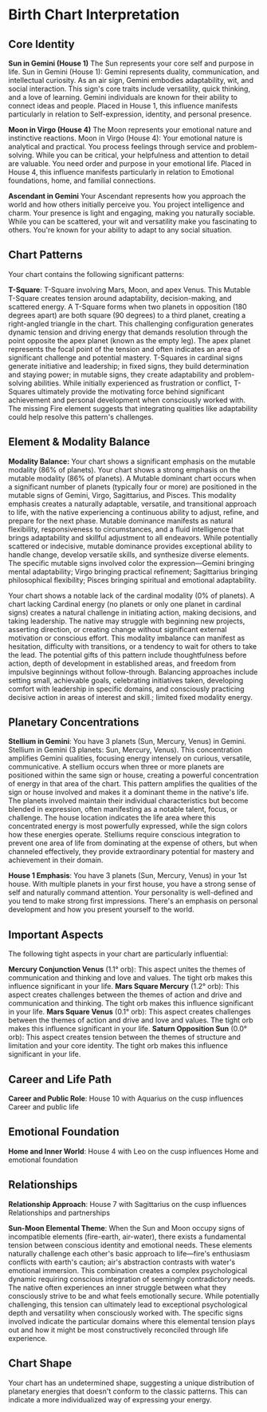 # Birth Chart Interpretation

## Core Identity

**Sun in Gemini (House 1)**
The Sun represents your core self and purpose in life. 
Sun in Gemini (House 1): Gemini represents duality, communication, and intellectual curiosity. As an air sign, Gemini embodies adaptability, wit, and social interaction. This sign's core traits include versatility, quick thinking, and a love of learning. Gemini individuals are known for their ability to connect ideas and people. Placed in House 1, this influence manifests particularly in relation to Self-expression, identity, and personal presence.

**Moon in Virgo (House 4)**
The Moon represents your emotional nature and instinctive reactions. 
Moon in Virgo (House 4): Your emotional nature is analytical and practical. You process feelings through service and problem-solving. While you can be critical, your helpfulness and attention to detail are valuable. You need order and purpose in your emotional life. Placed in House 4, this influence manifests particularly in relation to Emotional foundations, home, and familial connections.

**Ascendant in Gemini**
Your Ascendant represents how you approach the world and how others initially perceive you. You project intelligence and charm. Your presence is light and engaging, making you naturally sociable. While you can be scattered, your wit and versatility make you fascinating to others. You're known for your ability to adapt to any social situation.

## Chart Patterns

Your chart contains the following significant patterns:

**T-Square**: T-Square involving Mars, Moon, and apex Venus. This Mutable T-Square creates tension around adaptability, decision-making, and scattered energy. A T-Square forms when two planets in opposition (180 degrees apart) are both square (90 degrees) to a third planet, creating a right-angled triangle in the chart. This challenging configuration generates dynamic tension and driving energy that demands resolution through the point opposite the apex planet (known as the empty leg). The apex planet represents the focal point of the tension and often indicates an area of significant challenge and potential mastery. T-Squares in cardinal signs generate initiative and leadership; in fixed signs, they build determination and staying power; in mutable signs, they create adaptability and problem-solving abilities. While initially experienced as frustration or conflict, T-Squares ultimately provide the motivating force behind significant achievement and personal development when consciously worked with. The missing Fire element suggests that integrating qualities like adaptability could help resolve this pattern's challenges.


## Element & Modality Balance



**Modality Balance:**
Your chart shows a significant emphasis on the mutable modality (86% of planets). Your chart shows a strong emphasis on the mutable modality (86% of planets). A Mutable dominant chart occurs when a significant number of planets (typically four or more) are positioned in the mutable signs of Gemini, Virgo, Sagittarius, and Pisces. This modality emphasis creates a naturally adaptable, versatile, and transitional approach to life, with the native experiencing a continuous ability to adjust, refine, and prepare for the next phase. Mutable dominance manifests as natural flexibility, responsiveness to circumstances, and a fluid intelligence that brings adaptability and skillful adjustment to all endeavors. While potentially scattered or indecisive, mutable dominance provides exceptional ability to handle change, develop versatile skills, and synthesize diverse elements. The specific mutable signs involved color the expression—Gemini bringing mental adaptability; Virgo bringing practical refinement; Sagittarius bringing philosophical flexibility; Pisces bringing spiritual and emotional adaptability. 

Your chart shows a notable lack of the cardinal modality (0% of planets). A chart lacking Cardinal energy (no planets or only one planet in cardinal signs) creates a natural challenge in initiating action, making decisions, and taking leadership. The native may struggle with beginning new projects, asserting direction, or creating change without significant external motivation or conscious effort. This modality imbalance can manifest as hesitation, difficulty with transitions, or a tendency to wait for others to take the lead. The potential gifts of this pattern include thoughtfulness before action, depth of development in established areas, and freedom from impulsive beginnings without follow-through. Balancing approaches include setting small, achievable goals, celebrating initiatives taken, developing comfort with leadership in specific domains, and consciously practicing decisive action in areas of interest and skill.; limited fixed modality energy.

## Planetary Concentrations

**Stellium in Gemini**: You have 3 planets (Sun, Mercury, Venus) in Gemini. Stellium in Gemini (3 planets: Sun, Mercury, Venus). This concentration amplifies Gemini qualities, focusing energy intensely on curious, versatile, communicative. A stellium occurs when three or more planets are positioned within the same sign or house, creating a powerful concentration of energy in that area of the chart. This pattern amplifies the qualities of the sign or house involved and makes it a dominant theme in the native's life. The planets involved maintain their individual characteristics but become blended in expression, often manifesting as a notable talent, focus, or challenge. The house location indicates the life area where this concentrated energy is most powerfully expressed, while the sign colors how these energies operate. Stelliums require conscious integration to prevent one area of life from dominating at the expense of others, but when channeled effectively, they provide extraordinary potential for mastery and achievement in their domain.


**House 1 Emphasis**: You have 3 planets (Sun, Mercury, Venus) in your 1st house. With multiple planets in your first house, you have a strong sense of self and naturally command attention. Your personality is well-defined and you tend to make strong first impressions. There's an emphasis on personal development and how you present yourself to the world.

## Important Aspects


The following tight aspects in your chart are particularly influential:

**Mercury Conjunction Venus** (1.1° orb): 
This aspect unites the themes of communication and thinking and love and values. The tight orb makes this influence significant in your life.
**Mars Square Mercury** (1.2° orb): 
This aspect creates challenges between the themes of action and drive and communication and thinking. The tight orb makes this influence significant in your life.
**Mars Square Venus** (0.1° orb): 
This aspect creates challenges between the themes of action and drive and love and values. The tight orb makes this influence significant in your life.
**Saturn Opposition Sun** (0.0° orb): 
This aspect creates tension between the themes of structure and limitation and your core identity. The tight orb makes this influence significant in your life.

## Career and Life Path

**Career and Public Role**: House 10 with Aquarius on the cusp influences Career and public life

## Emotional Foundation

**Home and Inner World**: House 4 with Leo on the cusp influences Home and emotional foundation

## Relationships

**Relationship Approach**: House 7 with Sagittarius on the cusp influences Relationships and partnerships

**Sun-Moon Elemental Theme**: When the Sun and Moon occupy signs of incompatible elements (fire-earth, air-water), there exists a fundamental tension between conscious identity and emotional needs. These elements naturally challenge each other's basic approach to life—fire's enthusiasm conflicts with earth's caution; air's abstraction contrasts with water's emotional immersion. This combination creates a complex psychological dynamic requiring conscious integration of seemingly contradictory needs. The native often experiences an inner struggle between what they consciously strive to be and what feels emotionally secure. While potentially challenging, this tension can ultimately lead to exceptional psychological depth and versatility when consciously worked with. The specific signs involved indicate the particular domains where this elemental tension plays out and how it might be most constructively reconciled through life experience.

## Chart Shape

Your chart has an undetermined shape, suggesting a unique distribution of planetary energies that doesn't conform to the classic patterns. This can indicate a more individualized way of expressing your energy.
 
